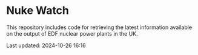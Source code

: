 # Nuke Watch

This repository includes code for retrieving the latest information available on the output of EDF nuclear power plants in the UK.

Last updated: 2024-10-26 16:16